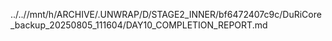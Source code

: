 ../..//mnt/h/ARCHIVE/.UNWRAP/D/STAGE2_INNER/bf6472407c9c/DuRiCore_backup_20250805_111604/DAY10_COMPLETION_REPORT.md